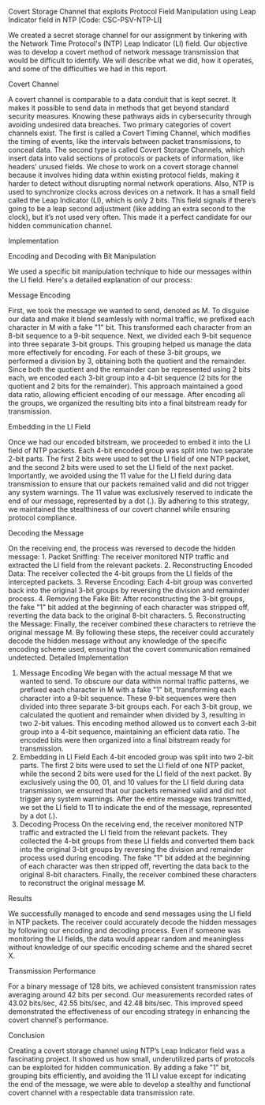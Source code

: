 Covert Storage Channel that exploits Protocol Field Manipulation using Leap Indicator field in NTP [Code: CSC-PSV-NTP-LI]

We created a secret storage channel for our assignment by tinkering with the Network Time Protocol's (NTP) Leap Indicator (LI) field. Our objective was to develop a covert method of network message transmission that would be difficult to identify. We will describe what we did, how it operates, and some of the difficulties we had in this report.


Covert Channel

A covert channel is comparable to a data conduit that is kept secret. It makes it possible to send data in methods that get beyond standard security measures.   Knowing these pathways aids in cybersecurity through avoiding undesired data breaches. Two primary categories of covert channels exist. The first is called a Covert Timing Channel, which modifies the timing of events, like the intervals between packet transmissions, to conceal data. The second type is called Covert Storage Channels, which insert data into valid sections of protocols or packets of information, like headers' unused fields.
We chose to work on a covert storage channel because it involves hiding data within existing protocol fields, making it harder to detect without disrupting normal network operations. Also, NTP is used to synchronize clocks across devices on a network. It has a small field called the Leap Indicator (LI), which is only 2 bits. This field signals if there’s going to be a leap second adjustment (like adding an extra second to the clock), but it’s not used very often. This made it a perfect candidate for our hidden communication channel.


Implementation


Encoding and Decoding with Bit Manipulation


We used a specific bit manipulation technique to hide our messages within the LI field. Here's a detailed explanation of our process:

Message Encoding

First, we took the message we wanted to send, denoted as M. To disguise our data and make it blend seamlessly with normal traffic, we prefixed each character in M with a fake "1" bit. This transformed each character from an 8-bit sequence to a 9-bit sequence.
Next, we divided each 9-bit sequence into three separate 3-bit groups. This grouping helped us manage the data more effectively for encoding. For each of these 3-bit groups, we performed a division by 3, obtaining both the quotient and the remainder. Since both the quotient and the remainder can be represented using 2 bits each, we encoded each 3-bit group into a 4-bit sequence (2 bits for the quotient and 2 bits for the remainder). This approach maintained a good data ratio, allowing efficient encoding of our message.
After encoding all the groups, we organized the resulting bits into a final bitstream ready for transmission.

Embedding in the LI Field

Once we had our encoded bitstream, we proceeded to embed it into the LI field of NTP packets. Each 4-bit encoded group was split into two separate 2-bit parts. The first 2 bits were used to set the LI field of one NTP packet, and the second 2 bits were used to set the LI field of the next packet.
Importantly, we avoided using the 11 value for the LI field during data transmission to ensure that our packets remained valid and did not trigger any system warnings. The 11 value was exclusively reserved to indicate the end of our message, represented by a dot (.). By adhering to this strategy, we maintained the stealthiness of our covert channel while ensuring protocol compliance.

Decoding the Message

On the receiving end, the process was reversed to decode the hidden message:
    1. Packet Sniffing: The receiver monitored NTP traffic and extracted the LI field from the relevant packets.
    2. Reconstructing Encoded Data: The receiver collected the 4-bit groups from the LI fields of the intercepted packets.
    3. Reverse Encoding: Each 4-bit group was converted back into the original 3-bit groups by reversing the division and remainder process.
    4. Removing the Fake Bit: After reconstructing the 3-bit groups, the fake "1" bit added at the beginning of each character was stripped off, reverting the data back to the original 8-bit characters.
    5. Reconstructing the Message: Finally, the receiver combined these characters to retrieve the original message M.
By following these steps, the receiver could accurately decode the hidden message without any knowledge of the specific encoding scheme used, ensuring that the covert communication remained undetected.
Detailed Implementation
1. Message Encoding
We began with the actual message M that we wanted to send. To obscure our data within normal traffic patterns, we prefixed each character in M with a fake "1" bit, transforming each character into a 9-bit sequence. These 9-bit sequences were then divided into three separate 3-bit groups each. For each 3-bit group, we calculated the quotient and remainder when divided by 3, resulting in two 2-bit values. This encoding method allowed us to convert each 3-bit group into a 4-bit sequence, maintaining an efficient data ratio. The encoded bits were then organized into a final bitstream ready for transmission.
2. Embedding in LI Field
Each 4-bit encoded group was split into two 2-bit parts. The first 2 bits were used to set the LI field of one NTP packet, while the second 2 bits were used for the LI field of the next packet. By exclusively using the 00, 01, and 10 values for the LI field during data transmission, we ensured that our packets remained valid and did not trigger any system warnings. After the entire message was transmitted, we set the LI field to 11 to indicate the end of the message, represented by a dot (.).
3. Decoding Process
On the receiving end, the receiver monitored NTP traffic and extracted the LI field from the relevant packets. They collected the 4-bit groups from these LI fields and converted them back into the original 3-bit groups by reversing the division and remainder process used during encoding. The fake "1" bit added at the beginning of each character was then stripped off, reverting the data back to the original 8-bit characters. Finally, the receiver combined these characters to reconstruct the original message M.


Results

We successfully managed to encode and send messages using the LI field in NTP packets. The receiver could accurately decode the hidden messages by following our encoding and decoding process. Even if someone was monitoring the LI fields, the data would appear random and meaningless without knowledge of our specific encoding scheme and the shared secret X.


Transmission Performance

For a binary message of 128 bits, we achieved consistent transmission rates averaging around 42 bits per second. Our measurements recorded rates of 43.02 bits/sec, 42.55 bits/sec, and 42.48 bits/sec. This improved speed demonstrated the effectiveness of our encoding strategy in enhancing the covert channel's performance.

Conclusion

Creating a covert storage channel using NTP’s Leap Indicator field was a fascinating project. It showed us how small, underutilized parts of protocols can be exploited for hidden communication. By adding a fake "1" bit, grouping bits efficiently, and avoiding the 11 LI value except for indicating the end of the message, we were able to develop a stealthy and functional covert channel with a respectable data transmission rate.
